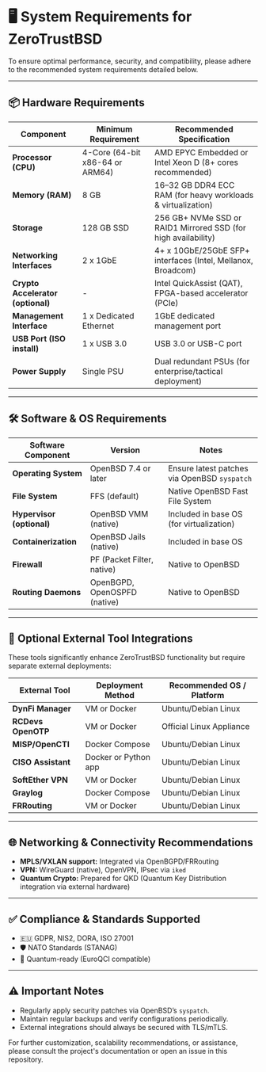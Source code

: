 # 🖥️ System Requirements for ZeroTrustBSD

To ensure optimal performance, security, and compatibility, please adhere to the recommended system requirements detailed below.

---

## 📦 Hardware Requirements

| Component                   | Minimum Requirement                | Recommended Specification                        |
|-----------------------------|------------------------------------|---------------------------------------------------|
| **Processor (CPU)**         | 4-Core (64-bit x86-64 or ARM64)    | AMD EPYC Embedded or Intel Xeon D (8+ cores recommended) |
| **Memory (RAM)**            | 8 GB                               | 16–32 GB DDR4 ECC RAM (for heavy workloads & virtualization) |
| **Storage**                 | 128 GB SSD                         | 256 GB+ NVMe SSD or RAID1 Mirrored SSD (for high availability) |
| **Networking Interfaces**   | 2 x 1GbE                           | 4+ x 10GbE/25GbE SFP+ interfaces (Intel, Mellanox, Broadcom) |
| **Crypto Accelerator (optional)** | -                             | Intel QuickAssist (QAT), FPGA-based accelerator (PCIe) |
| **Management Interface**    | 1 x Dedicated Ethernet             | 1GbE dedicated management port                   |
| **USB Port (ISO install)**  | 1 x USB 3.0                        | USB 3.0 or USB-C port                             |
| **Power Supply**            | Single PSU                         | Dual redundant PSUs (for enterprise/tactical deployment) |

---

## 🛠️ Software & OS Requirements

| Software Component          | Version                            | Notes                                             |
|-----------------------------|------------------------------------|---------------------------------------------------|
| **Operating System**        | OpenBSD 7.4 or later               | Ensure latest patches via OpenBSD `syspatch`      |
| **File System**             | FFS (default)                      | Native OpenBSD Fast File System                   |
| **Hypervisor (optional)**   | OpenBSD VMM (native)               | Included in base OS (for virtualization)          |
| **Containerization**        | OpenBSD Jails (native)             | Included in base OS                               |
| **Firewall**                | PF (Packet Filter, native)         | Native to OpenBSD                                 |
| **Routing Daemons**         | OpenBGPD, OpenOSPFD (native)       | Native to OpenBSD                                 |

---

## 🔐 Optional External Tool Integrations

These tools significantly enhance ZeroTrustBSD functionality but require separate external deployments:

| External Tool            | Deployment Method     | Recommended OS / Platform |
|--------------------------|-----------------------|---------------------------|
| **DynFi Manager**        | VM or Docker          | Ubuntu/Debian Linux       |
| **RCDevs OpenOTP**       | VM or Docker          | Official Linux Appliance  |
| **MISP/OpenCTI**         | Docker Compose        | Ubuntu/Debian Linux       |
| **CISO Assistant**       | Docker or Python app  | Ubuntu/Debian Linux       |
| **SoftEther VPN**        | VM or Docker          | Ubuntu/Debian Linux       |
| **Graylog**              | Docker Compose        | Ubuntu/Debian Linux       |
| **FRRouting**            | VM or Docker          | Ubuntu/Debian Linux       |

---

## 🌐 Networking & Connectivity Recommendations

- **MPLS/VXLAN support:** Integrated via OpenBGPD/FRRouting
- **VPN:** WireGuard (native), OpenVPN, IPsec via `iked`
- **Quantum Crypto:** Prepared for QKD (Quantum Key Distribution integration via external hardware)

---

## ✅ Compliance & Standards Supported

- 🇪🇺 GDPR, NIS2, DORA, ISO 27001
- 🛡️ NATO Standards (STANAG)
- 🔐 Quantum-ready (EuroQCI compatible)

---

## ⚠️ Important Notes

- Regularly apply security patches via OpenBSD’s `syspatch`.
- Maintain regular backups and verify configurations periodically.
- External integrations should always be secured with TLS/mTLS.

For further customization, scalability recommendations, or assistance, please consult the project's documentation or open an issue in this repository.

